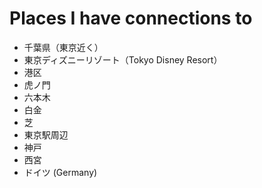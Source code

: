 # Places I have connections to

* 千葉県（東京近く）
* 東京ディズニーリゾート（Tokyo Disney Resort）
* 港区
* 虎ノ門
* 六本木
* 白金
* 芝
* 東京駅周辺
* 神戸
* 西宮
* ドイツ (Germany)

